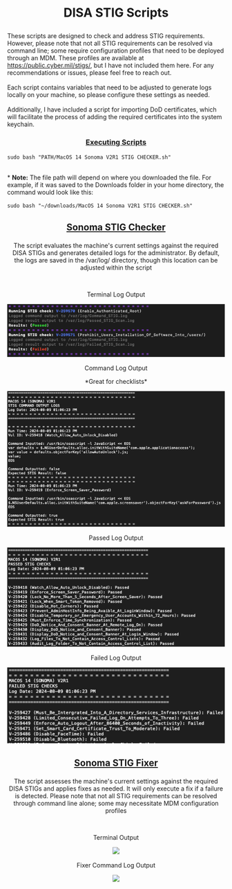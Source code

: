# <p align="center"> DISA STIG Scripts </p>

  These scripts are designed to check and address STIG requirements. However, please note that not all STIG requirements can be resolved via command line; some require configuration profiles that need to be deployed through an MDM. These profiles are available at https://public.cyber.mil/stigs/, but I have not included them here. For any recommendations or issues, please feel free to reach out.
<br />
<br />
  Each script contains variables that need to be adjusted to generate logs locally on your machine, so please configure these settings as needed.
<br />
<br />
Additionally, I have included a script for importing DoD certificates, which will facilitate the process of adding the required certificates into the system keychain.
<br />
### <p align="center"> <ins> Executing Scripts</ins> </p>

```
sudo bash "PATH/MacOS 14 Sonoma V2R1 STIG CHECKER.sh"
```
<br />
* <strong>Note:</strong> The file path will depend on where you downloaded the file. For example, if it was saved to the Downloads folder in your home directory, the command would look like this:

```
sudo bash "~/downloads/MacOS 14 Sonoma V2R1 STIG CHECKER.sh"
``` 

## <p align="center"> [Sonoma STIG Checker](https://github.com/cocopuff2u/Mac-Scripts/blob/130024b9664872bddc16938225adc5fd6af0d194/DISA%20STIG%20Scripts/MacOS%2014%20Sonoma%20V2R1%20STIG%20CHECKER.sh) </p> 
<p align="center"> The script evaluates the machine's current settings against the required DISA STIGs and generates detailed logs for the administrator. By default, the logs are saved in the /var/log/ directory, though this location can be adjusted within the script</p>
<br />

<p align="center"> Terminal Log Output </p>
<p align="center">
<img src="https://github.com/cocopuff2u/Mac-Scripts/blob/130024b9664872bddc16938225adc5fd6af0d194/DISA%20STIG%20Scripts/images/check_terminal_log.png">
</p>

<p align="center"> Command Log Output</p>
<p align="center">*Great for checklists* </p>
<p align="center">
<img src="https://github.com/cocopuff2u/Mac-Scripts/blob/130024b9664872bddc16938225adc5fd6af0d194/DISA%20STIG%20Scripts/images/Example_Command_output_log.png">
</p>

<p align="center"> Passed Log Output </p>
<p align="center">
<img src="https://github.com/cocopuff2u/Mac-Scripts/blob/130024b9664872bddc16938225adc5fd6af0d194/DISA%20STIG%20Scripts/images/Example_Passed_STIG_log.png">
</p>

<p align="center"> Failed Log Output </p>
<p align="center">
<img src="https://github.com/cocopuff2u/Mac-Scripts/blob/130024b9664872bddc16938225adc5fd6af0d194/DISA%20STIG%20Scripts/images/Example_Failed_STIG_Log.png">
</p>

## <p align="center"> [Sonoma STIG Fixer](https://github.com/cocopuff2u/Mac-Scripts/blob/1c495c72ff1970292f19b3427a9d5323cfff658e/DISA%20STIG%20Scripts/MacOS%2014%20Sonoma%20V2R1%20STIG%20FIXER.sh) </p> 
<p align="center">The script assesses the machine's current settings against the required DISA STIGs and applies fixes as needed. It will only execute a fix if a failure is detected. Please note that not all STIG requirements can be resolved through command line alone; some may necessitate MDM configuration profiles</p>
<br />

<p align="center"> Terminal Output </p>
<p align="center">
<img src="https://github.com/cocopuff2u/Mac-Scripts/blob/19c94b71ecbfbbd43fe66bdcbfd4aad0b257702c/DISA%20STIG%20Scripts/images/Example_terminal_fixer_log.png">
</p>

<p align="center"> Fixer Command Log Output </p>
<p align="center">
<img src="https://github.com/cocopuff2u/Mac-Scripts/blob/c8cb3bbcebf59154d79bc9836d8b991324fd2f6e/DISA%20STIG%20Scripts/images/Example_Fixer_Command_output_log.png">
</p>
